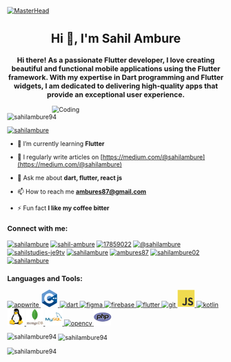 [![MasterHead](https://cdn-images-1.medium.com/v2/resize:fill:1600:480/gravity:fp:0.5:0.4/1*vkfI4nFNheC5v0p7wzDtGg.gif)](https://github.com/sahilambure94)
<h1 align="center">Hi 👋, I'm Sahil Ambure</h1>
<h3 align="center">Hi there! As a passionate Flutter developer, I love creating beautiful and functional mobile applications using the Flutter framework. With my expertise in Dart programming and Flutter widgets, I am dedicated to delivering high-quality apps that provide an exceptional user experience.</h3>
<img align="right" alt="Coding" width="400" src="https://cdn.discordapp.com/attachments/1018883801822281799/1085092333801963601/89966-development.gif">
<p align="left"> <img src="https://komarev.com/ghpvc/?username=sahilambure94&label=Profile%20views&color=0e75b6&style=flat" alt="sahilambure94" /> </p>

<p align="left"> <a href="https://twitter.com/sahilambure" target="blank"><img src="https://img.shields.io/twitter/follow/sahilambure?logo=twitter&style=for-the-badge" alt="sahilambure" /></a> </p>

- 🌱 I’m currently learning **Flutter**

- 📝 I regularly write articles on [https://medium.com/@sahilambure](https://medium.com/@sahilambure)

- 💬 Ask me about **dart, flutter, react js**

- 📫 How to reach me **ambures87@gmail.com**

- ⚡ Fun fact **I like my coffee bitter**

<h3 align="left">Connect with me:</h3>
<p align="left">
<a href="https://twitter.com/sahilambure" target="blank"><img align="center" src="https://raw.githubusercontent.com/rahuldkjain/github-profile-readme-generator/master/src/images/icons/Social/twitter.svg" alt="sahilambure" height="30" width="40" /></a>
<a href="https://linkedin.com/in/sahil-ambure" target="blank"><img align="center" src="https://raw.githubusercontent.com/rahuldkjain/github-profile-readme-generator/master/src/images/icons/Social/linked-in-alt.svg" alt="sahil-ambure" height="30" width="40" /></a>
<a href="https://stackoverflow.com/users/17859022" target="blank"><img align="center" src="https://raw.githubusercontent.com/rahuldkjain/github-profile-readme-generator/master/src/images/icons/Social/stack-overflow.svg" alt="17859022" height="30" width="40" /></a>
<a href="https://medium.com/@sahilambure" target="blank"><img align="center" src="https://raw.githubusercontent.com/rahuldkjain/github-profile-readme-generator/master/src/images/icons/Social/medium.svg" alt="@sahilambure" height="30" width="40" /></a>
<a href="[https://www.youtube.com/c/sahilstudies-je9tv](https://www.youtube.com/channel/UCOeWWu4vBJKp1nslMEeYjCw)" target="blank"><img align="center" src="https://raw.githubusercontent.com/rahuldkjain/github-profile-readme-generator/master/src/images/icons/Social/youtube.svg" alt="sahilstudies-je9tv" height="30" width="40" /></a>
<a href="https://www.codechef.com/users/sahilambure" target="blank"><img align="center" src="https://cdn.jsdelivr.net/npm/simple-icons@3.1.0/icons/codechef.svg" alt="sahilambure" height="30" width="40" /></a>
<a href="https://www.hackerrank.com/ambures87" target="blank"><img align="center" src="https://raw.githubusercontent.com/rahuldkjain/github-profile-readme-generator/master/src/images/icons/Social/hackerrank.svg" alt="ambures87" height="30" width="40" /></a>
<a href="https://codeforces.com/profile/sahilambure02" target="blank"><img align="center" src="https://raw.githubusercontent.com/rahuldkjain/github-profile-readme-generator/master/src/images/icons/Social/codeforces.svg" alt="sahilambure02" height="30" width="40" /></a>
<a href="https://www.leetcode.com/sahilambure" target="blank"><img align="center" src="https://raw.githubusercontent.com/rahuldkjain/github-profile-readme-generator/master/src/images/icons/Social/leet-code.svg" alt="sahilambure" height="30" width="40" /></a>
</p>

<h3 align="left">Languages and Tools:</h3>
<p align="left"> <a href="https://appwrite.io" target="_blank" rel="noreferrer"> <img src="https://www.vectorlogo.zone/logos/appwriteio/appwriteio-icon.svg" alt="appwrite" width="40" height="40"/> </a> <a href="https://www.w3schools.com/cpp/" target="_blank" rel="noreferrer"> <img src="https://raw.githubusercontent.com/devicons/devicon/master/icons/cplusplus/cplusplus-original.svg" alt="cplusplus" width="40" height="40"/> </a> <a href="https://dart.dev" target="_blank" rel="noreferrer"> <img src="https://www.vectorlogo.zone/logos/dartlang/dartlang-icon.svg" alt="dart" width="40" height="40"/> </a> <a href="https://www.figma.com/" target="_blank" rel="noreferrer"> <img src="https://www.vectorlogo.zone/logos/figma/figma-icon.svg" alt="figma" width="40" height="40"/> </a> <a href="https://firebase.google.com/" target="_blank" rel="noreferrer"> <img src="https://www.vectorlogo.zone/logos/firebase/firebase-icon.svg" alt="firebase" width="40" height="40"/> </a> <a href="https://flutter.dev" target="_blank" rel="noreferrer"> <img src="https://www.vectorlogo.zone/logos/flutterio/flutterio-icon.svg" alt="flutter" width="40" height="40"/> </a> <a href="https://git-scm.com/" target="_blank" rel="noreferrer"> <img src="https://www.vectorlogo.zone/logos/git-scm/git-scm-icon.svg" alt="git" width="40" height="40"/> </a> <a href="https://developer.mozilla.org/en-US/docs/Web/JavaScript" target="_blank" rel="noreferrer"> <img src="https://raw.githubusercontent.com/devicons/devicon/master/icons/javascript/javascript-original.svg" alt="javascript" width="40" height="40"/> </a> <a href="https://kotlinlang.org" target="_blank" rel="noreferrer"> <img src="https://www.vectorlogo.zone/logos/kotlinlang/kotlinlang-icon.svg" alt="kotlin" width="40" height="40"/> </a> <a href="https://www.linux.org/" target="_blank" rel="noreferrer"> <img src="https://raw.githubusercontent.com/devicons/devicon/master/icons/linux/linux-original.svg" alt="linux" width="40" height="40"/> </a> <a href="https://www.mongodb.com/" target="_blank" rel="noreferrer"> <img src="https://raw.githubusercontent.com/devicons/devicon/master/icons/mongodb/mongodb-original-wordmark.svg" alt="mongodb" width="40" height="40"/> </a> <a href="https://www.mysql.com/" target="_blank" rel="noreferrer"> <img src="https://raw.githubusercontent.com/devicons/devicon/master/icons/mysql/mysql-original-wordmark.svg" alt="mysql" width="40" height="40"/> </a> <a href="https://opencv.org/" target="_blank" rel="noreferrer"> <img src="https://www.vectorlogo.zone/logos/opencv/opencv-icon.svg" alt="opencv" width="40" height="40"/> </a> <a href="https://www.php.net" target="_blank" rel="noreferrer"> <img src="https://raw.githubusercontent.com/devicons/devicon/master/icons/php/php-original.svg" alt="php" width="40" height="40"/> </a> </p>

<p><img align="left" src="https://github-readme-stats.vercel.app/api/top-langs?username=sahilambure94&show_icons=true&locale=en&layout=compact" alt="sahilambure94" /></p>

<p>&nbsp;<img align="center" src="https://github-readme-stats.vercel.app/api?username=sahilambure94&show_icons=true&locale=en" alt="sahilambure94" /></p>

<p><img align="center" src="https://github-readme-streak-stats.herokuapp.com/?user=sahilambure94&" alt="sahilambure94" /></p>
